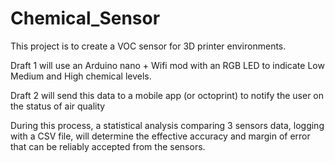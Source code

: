 # Chemical_Sensor
This project is to create a VOC sensor for 3D printer environments.

Draft 1 will use an Arduino nano + Wifi mod with an RGB LED to indicate Low Medium and High chemical levels.

Draft 2 will send this data to a mobile app (or octoprint) to notify the user on the status of air quality

During this process, a statistical analysis comparing 3 sensors data, logging with a CSV file, 
will determine the effective accuracy and margin of error that can be reliably accepted from the sensors.
